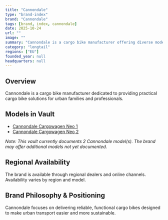 ```yaml
---
title: "Cannondale"
type: "brand-index"
brand: "Cannondale"
tags: [brand, index, cannondale]
date: 2025-10-24
url: ""
image: ""
summary: "Cannondale is a cargo bike manufacturer offering diverse models for families and professionals."
category: "longtail"
regions: ["EU"]
founded_year: null
headquarters: null
---
```


## Overview

Cannondale is a cargo bike manufacturer dedicated to providing practical cargo bike solutions for urban families and professionals.

## Models in Vault

- [Cannondale Cargowagen Neo 1](cargowagen-neo-1.md)
- [Cannondale Cargowagen Neo 2](cargowagen-neo-2.md)

_Note: This vault currently documents 2 Cannondale model(s). The brand may offer additional models not yet documented._

## Regional Availability

The brand is available through regional dealers and online channels. Availability varies by region and model.

## Brand Philosophy & Positioning

Cannondale focuses on delivering reliable, functional cargo bikes designed to make urban transport easier and more sustainable.
